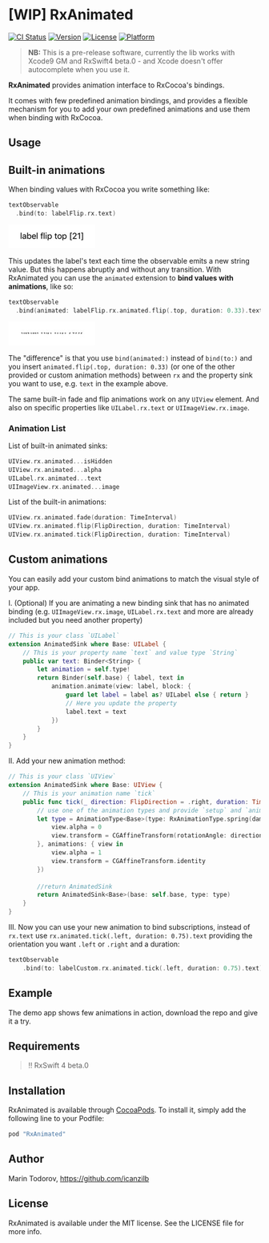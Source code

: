 # [WIP] RxAnimated

[![CI Status](http://img.shields.io/travis/icanzilb/RxAnimated.svg?style=flat)](https://travis-ci.org/icanzilb/RxAnimated)
[![Version](https://img.shields.io/cocoapods/v/RxAnimated.svg?style=flat)](http://cocoapods.org/pods/RxAnimated)
[![License](https://img.shields.io/cocoapods/l/RxAnimated.svg?style=flat)](http://cocoapods.org/pods/RxAnimated)
[![Platform](https://img.shields.io/cocoapods/p/RxAnimated.svg?style=flat)](http://cocoapods.org/pods/RxAnimated)

> **NB:** This is a pre-release software, currently the lib works with Xcode9 GM and RxSwift4 beta.0 - and Xcode doesn't offer autocomplete when you use it.


**RxAnimated** provides animation interface to RxCocoa's bindings.

It comes with few predefined animation bindings, and provides a flexible mechanism for you to add your own predefined animations and use them when binding with RxCocoa.

## Usage

## Built-in animations

When binding values with RxCocoa you write something like:

```swift
textObservable
  .bind(to: labelFlip.rx.text)
```

![](etc/label-noanim.gif)

This updates the label's text each time the observable emits a new string value. But this happens abruptly and without any transition. With RxAnimated you can use the `animated` extension to **bind values with animations**, like so:

```swift
textObservable
  .bind(animated: labelFlip.rx.animated.flip(.top, duration: 0.33).text)
```

![](etc/label-anim.gif)

The "difference" is that you use `bind(animated:)` instead of `bind(to:)` and you insert `animated.flip(.top, duration: 0.33)` (or one of the other provided or custom animation methods) between `rx` and the property sink you want to use, e.g. `text` in the example above.

The same built-in fade and flip animations work on any `UIView` element. And also on specific properties like `UILabel.rx.text` or `UIImageView.rx.image`.

### Animation List

List of built-in animated sinks:

```swift
UIView.rx.animated...isHidden
UIView.rx.animated...alpha
UILabel.rx.animated...text
UIImageView.rx.animated...image
```

List of the built-in animations:

```swift
UIView.rx.animated.fade(duration: TimeInterval)
UIView.rx.animated.flip(FlipDirection, duration: TimeInterval)
UIView.rx.animated.tick(FlipDirection, duration: TimeInterval)
```

## Custom animations

You can easily add your custom bind animations to match the visual style of your app.

I. (Optional) If you are animating a new binding sink that has no animated binding (e.g. `UIImageView.rx.image`, `UILabel.rx.text` and more are already included but you need another property)


```swift
// This is your class `UILabel`
extension AnimatedSink where Base: UILabel { 
    // This is your property name `text` and value type `String`
    public var text: Binder<String> { 
        let animation = self.type!
        return Binder(self.base) { label, text in
            animation.animate(view: label, block: {
                guard let label = label as? UILabel else { return }
                // Here you update the property
                label.text = text 
            })
        }
    }
}
```

II. Add your new animation method:

```swift
// This is your class `UIView`
extension AnimatedSink where Base: UIView { 
    // This is your animation name `tick`
    public func tick(_ direction: FlipDirection = .right, duration: TimeInterval) -> AnimatedSink<Base> { 
        // use one of the animation types and provide `setup` and `animation` blocks
        let type = AnimationType<Base>(type: RxAnimationType.spring(damping: 0.33, velocity: 0), duration: duration, setup: { view in
            view.alpha = 0
            view.transform = CGAffineTransform(rotationAngle: direction == .right ?  -0.3 : 0.3)
        }, animations: { view in
            view.alpha = 1
            view.transform = CGAffineTransform.identity
        })
        
        //return AnimatedSink
        return AnimatedSink<Base>(base: self.base, type: type) 
    }
}
```

III. Now you can use your new animation to bind subscriptions, instead of `rx.text` use `rx.animated.tick(.left, duration: 0.75).text` providing the orientation you want `.left` or `.right` and a duration:

```swift
textObservable
    .bind(to: labelCustom.rx.animated.tick(.left, duration: 0.75).text)
```

## Example

The demo app shows few animations in action, download the repo and give it a try.

## Requirements

> !! RxSwift 4 beta.0

## Installation

RxAnimated is available through [CocoaPods](http://cocoapods.org). To install
it, simply add the following line to your Podfile:

```ruby
pod "RxAnimated"
```

## Author

Marin Todorov, https://github.com/icanzilb

## License

RxAnimated is available under the MIT license. See the LICENSE file for more info.
